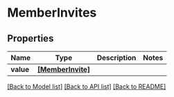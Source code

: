 # MemberInvites


## Properties
Name | Type | Description | Notes
------------ | ------------- | ------------- | -------------
**value** | [**[MemberInvite]**](MemberInvite.md) |  | 

[[Back to Model list]](../README.md#documentation-for-models) [[Back to API list]](../README.md#documentation-for-api-endpoints) [[Back to README]](../README.md)


